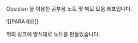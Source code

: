 Obsidian 을 이용한 공부용 노트 및 메모 모음 레포입니다.


[](./Resource/PARA개요.md)

![[PARA개요]]

위의 링크에 방식대로 노트를 만들었습니다.



